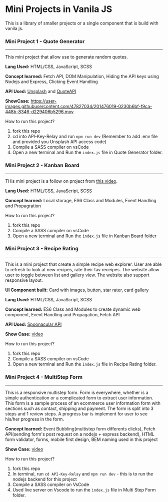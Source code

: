 # Mini Projects in Vanila JS
This is a library of smaller projects or a single component that is build with vanila js. 


### Mini Project 1 - Quote Generator
---
This mini project that allow use to generate random quotes. 


**Lang Used:** HTML/CSS, JavaScript, SCSS


**Concept learned:** Fetch API, DOM Manipulation, Hiding the API keys using Nodejs and Express, Clicking Event Handling


**API Used:** [Unsplash](https://unsplash.com/developers) and [QuoteAPI](https://type.fit/api/quotes)


**ShowCase:**
https://user-images.githubusercontent.com/47827034/201476019-0230b6bf-f9ca-448b-8346-d229406b5296.mov


How to run this project?
1. fork this repo 
2. cd into API-Key-Relay and run `npm run dev` (Remember to add .env file and provided you Unsplash API access code) 
3. Compile a SASS compiler on vsCode 
4. Open a new terminal and Run the `index.js` file in Quote Generator folder.

### Mini Project 2 - Kanban Board 
---
THis mini project is a follow on project from [this video](https://www.youtube.com/watch?v=ijQ6dCughW8&themeRefresh=1).

**Lang Used:** HTML/CSS, JavaScript, SCSS

**Concept learned:** Local storage, ES6 Class and Modules, Event Handling and Propagration

How to run this project?
1. fork this repo 
2. Compile a SASS compiler on vsCode 
3. Open a new terminal and Run the `index.js` file in Kanban Board folder

### Mini Project 3 - Recipe Rating
---
This is a mini project that create a simple recipe web explorer. User are able to refresh to look at new recipes, rate their fav receipes. The website allow user to toggle between list and gallery view. The website also support responsive layout. 

**UI Component built:** Card with images, button, star rater, card gallery 

**Lang Used:** HTML/CSS, JavaScript, SCSS

**Concept learned:** ES6 Class and Modules to create dynamic web component, Event Handling and Propagation, Fetch API

**API Used:** [Spoonacular API](https://spoonacular.com/food-api)

**Show Case:** [video](https://youtu.be/BTxKUVPtCg8)


How to run this project?
1. fork this repo 
2. Compile a SASS compiler on vsCode 
3. Open a new terminal and Run the `index.js` file in Recipe Rating folder.

### Mini Project 4 - MultiStep Form 
--- 
This is a responsive multistep form. Form is everywhere, whether is a simple authentication or a complicated form to extract user information. This form is a sample process of an ecommerce user information form with sections such as contact, shipping and payment. The form is split into 3 steps and 1 review steps. A progress bar is implement for user to see his/her progress in the form. 

**Concept learned:** Event Bubbling(multistep form differents clicks), Fetch API(sending form's post request on a nodejs + express backend), HTML form validator, forms, mobile first design, BEM naming used in this project

**Show Case:** [video](https://youtu.be/YYOp2Cs4Lzg)

How to run this project?
1. fork this repo 
2. In terminal, run `cd API-Key-Relay` and `npm run dev` - this is to run the nodejs backend for this project
3. Compile a SASS compiler on VsCode 
4. Used live server on Vscode to run the `index.js` file in Multi Step Form folder. 


